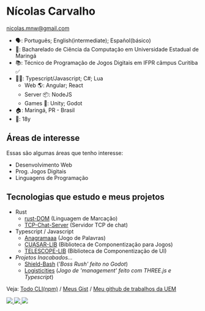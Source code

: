 # Nícolas Carvalho
nicolas.mnw@gmail.com

- 🗣: Português; English(intermediate); Español(básico)
- 🏫: Bacharelado de Ciência da Computação em Universidade Estadual de Maringá 
- 📚: Técnico de Programação de Jogos Digitais em IFPR câmpus Curitiba ✅
- 👩‍💻: Typescript/Javascript; C#; Lua
  - Web 🌎: Angular; React
  - Server 📦: NodeJS
  - Games 👾: Unity; Godot
- 🏠: Maringá, PR - Brasil
- 👤: 18y

## Áreas de interesse

Essas são algumas áreas que tenho interesse:
- Desenvolvimento Web
- Prog. Jogos Digitais 
- Linguagens de Programação

## Tecnologias que estudo e meus projetos

- Rust
  - <a href="https://github.com/Cicolas/rust-DOM">rust-DOM</a> (Linguagem de Marcação)
  - <a href="https://github.com/Cicolas/TCP-Chat-Server">TCP-Chat-Server</a> (Servidor TCP de chat)
- Typescript / Javascript
  - <a href="https://github.com/Cicolas/Anagramaaa">Anagramaaa</a> (Jogo de Palavras)
  - <a href="https://github.com/Cicolas/CUASAR-LIB">CUASAR-LIB</a> (Biblioteca de Componentização para Jogos)
  - <a href="https://github.com/Cicolas/TELESCOPE-LIB">TELESCOPE-LIB</a> (Biblioteca de Componentização de UI)
- _Projetos Inacabados..._
  - <a href="https://github.com/Cicolas/Shield-Bash-Godot">Shield-Bash</a> (_'Boss Rush' feito no Godot_)
  - <a href="https://github.com/Cicolas/Logisticities">Logisticities</a> (_Jogo de 'management' feito com THREE.js e Typescript_)

Veja: 
  <a href="https://npmjs.com/package/@cicolas/todo-cli" target="_blank">Todo CLI(npm)</a> /
  <a href="https://gist.github.com/cicolas" target="_blank">Meus Gist</a> /
  <a href="https://github.com/CicolasCarvalho" target="_blank">Meu github de trabalhos da UEM</a>

<div>
  <a href="https://nickelodeon0077.itch.io/" target="_blank">
    <image src="https://img.shields.io/badge/Itch.io-FA5C5C?style=for-the-badge&logo=itch.io&logoColor=white" target="_blank"/>
  </a>
  <a href="https://instagram.com/Cicolas_" target="_blank">
    <image src="https://img.shields.io/badge/Instagram-E4405F?style=for-the-badge&logo=instagram&logoColor=white" target="_blank"/>
  </a>
  <a href="https://www.linkedin.com/in/n%C3%ADcolas-carvalho-2bb701252/" target="_blank">
    <image src="https://img.shields.io/badge/LinkedIn-0077B5?style=for-the-badge&logo=linkedin&logoColor=white" target="_blank"/>
  </a>
</div>
